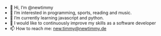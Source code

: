 - 👋 Hi, I’m @newtimmy
- 👀 I’m interested in programming, sports, reading and music.
- 🌱 I’m currently learning javascript and python.
- 💞️ I would like to continuously improve my skills as a software developer
- 📫 How to reach me: new.timmy@newtimmy.de

<!---
newtimmy/newtimmy is a ✨ special ✨ repository because its `README.md` (this file) appears on your GitHub profile.
You can click the Preview link to take a look at your changes.
--->
